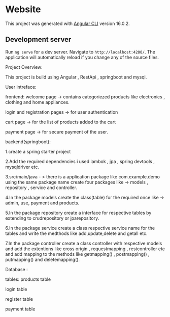 # Website

This project was generated with [Angular CLI](https://github.com/angular/angular-cli) version 16.0.2.

## Development server

Run `ng serve` for a dev server. Navigate to `http://localhost:4200/`. The application will automatically reload if you change any of the source files.

Project Overview:

This project is build using Angular , RestApi , springboot  and mysql.


User intreface:

frontend:
welcome page -> contains categoriezed products like electronics , clothing  and home appliances.

login and registration pages -> for user authentication

cart page -> for the list of products added to the cart 

payment page -> for secure payment of the user.

backend(springboot):

1.create a spring starter project 

2.Add the required dependencies i used lambok , jpa , spring devtools , mysqldriver  etc.

3.src/main/java - > there is a application package like com.example.demo using the same package name create four packages like -> models , repository , service and 
   controller.

4.In the package models create the class(table) for the required once like -> admin, use, payment and products.

5.In the package repository create a interface for respective tables by extending to crudrepository or jparepository.

6.In the package service create a class respective service name  for the tables and write the medthods like add,update,delete and getall etc.

7.In the package controller create a class controller with respective models and add the extentions like cross origin , requestmapping , restcontroller etc and add mapping to the methods like getmapping() , postmapping() , putmapping() and deletemapping().

Database :

tables:
products table

login table

register table

payment table 
